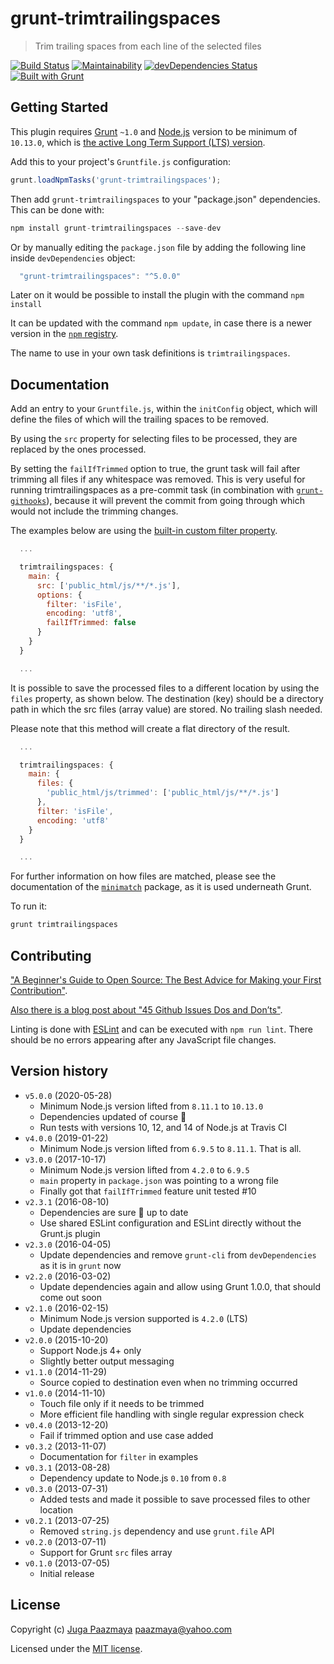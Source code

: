 # grunt-trimtrailingspaces

> Trim trailing spaces from each line of the selected files

[![Build Status](https://img.shields.io/travis/paazmaya/grunt-trimtrailingspaces.svg?style=flat-square)](https://travis-ci.org/paazmaya/grunt-trimtrailingspaces)
[![Maintainability](https://api.codeclimate.com/v1/badges/94ce97d2f05828f8ba0a/maintainability)](https://codeclimate.com/github/paazmaya/grunt-trimtrailingspaces/maintainability)
[![devDependencies Status](https://david-dm.org/paazmaya/grunt-trimtrailingspaces/dev-status.svg)](https://david-dm.org/paazmaya/grunt-trimtrailingspaces?type=dev)
[![Built with Grunt](http://img.shields.io/badge/Grunt-1.0-blue.svg?style=flat-square)](http://gruntjs.com/)


## Getting Started

This plugin requires [Grunt](http://gruntjs.com/) `~1.0` and [Node.js](https://nodejs.org/en/)
version to be minimum of `10.13.0`, which is [the active Long Term Support (LTS) version](https://github.com/nodejs/Release#release-schedule).

Add this to your project's `Gruntfile.js` configuration:

```js
grunt.loadNpmTasks('grunt-trimtrailingspaces');
```

Then add `grunt-trimtrailingspaces` to your "package.json" dependencies. This can be done with:

```js
npm install grunt-trimtrailingspaces --save-dev
```

Or by manually editing the `package.json` file by adding the following line inside `devDependencies` object:

```js
  "grunt-trimtrailingspaces": "^5.0.0"
```

Later on it would be possible to install the plugin with the command `npm install`

It can be updated with the command `npm update`, in case there is a newer version in the
[`npm` registry](https://www.npmjs.com/).

The name to use in your own task definitions is `trimtrailingspaces`.


## Documentation

Add an entry to your `Gruntfile.js`, within the `initConfig` object, which will define the
files of which will the trailing spaces to be removed.

By using the `src` property for selecting files to be processed, they are replaced by the ones processed.

By setting the `failIfTrimmed` option to true, the grunt task will fail after
trimming all files if any whitespace was removed.  This is very useful for
running trimtrailingspaces as a pre-commit task (in combination with
[`grunt-githooks`](https://github.com/rhumaric/grunt-githooks)), because it will
prevent the commit from going through which would not include the trimming
changes.

The examples below are using the [built-in custom filter property](http://gruntjs.com/configuring-tasks#custom-filter-function).

```js
  ...

  trimtrailingspaces: {
    main: {
      src: ['public_html/js/**/*.js'],
      options: {
        filter: 'isFile',
        encoding: 'utf8',
        failIfTrimmed: false
      }
    }
  }

  ...
```

It is possible to save the processed files to a different location by using the `files` property, as shown below.
The destination (key) should be a directory path in which the src files (array value) are stored.
No trailing slash needed.

Please note that this method will create a flat directory of the result.

```js
  ...

  trimtrailingspaces: {
    main: {
      files: {
        'public_html/js/trimmed': ['public_html/js/**/*.js']
      },
      filter: 'isFile',
      encoding: 'utf8'
    }
  }

  ...
```

For further information on how files are matched, please see the
documentation of the [`minimatch`](https://github.com/isaacs/minimatch) package,
as it is used underneath Grunt.

To run it:

```js
grunt trimtrailingspaces
```

## Contributing

["A Beginner's Guide to Open Source: The Best Advice for Making your First Contribution"](http://www.erikaheidi.com/blog/a-beginners-guide-to-open-source-the-best-advice-for-making-your-first-contribution/).

[Also there is a blog post about "45 Github Issues Dos and Don’ts"](https://davidwalsh.name/45-github-issues-dos-donts).

Linting is done with [ESLint](http://eslint.org) and can be executed with `npm run lint`.
There should be no errors appearing after any JavaScript file changes.

## Version history

* `v5.0.0` (2020-05-28)
  - Minimum Node.js version lifted from `8.11.1` to `10.13.0`
  - Dependencies updated of course :tophat:
  - Run tests with versions 10, 12, and 14 of Node.js at Travis CI
* `v4.0.0` (2019-01-22)
  - Minimum Node.js version lifted from `6.9.5` to `8.11.1`. That is all.
* `v3.0.0` (2017-10-17)
  - Minimum Node.js version lifted from `4.2.0` to `6.9.5`
  - `main` property in `package.json` was pointing to a wrong file
  - Finally got that `failIfTrimmed` feature unit tested #10
* `v2.3.1` (2016-08-10)
  - Dependencies are sure :tophat: up to date
  - Use shared ESLint configuration and ESLint directly without the Grunt.js plugin
* `v2.3.0` (2016-04-05)
  - Update dependencies and remove `grunt-cli` from `devDependencies` as it is in `grunt` now
* `v2.2.0` (2016-03-02)
  - Update dependencies again and allow using Grunt 1.0.0, that should come out soon
* `v2.1.0` (2016-02-15)
  - Minimum Node.js version supported is `4.2.0` (LTS)
  - Update dependencies
* `v2.0.0` (2015-10-20)
  - Support Node.js 4+ only
  - Slightly better output messaging
* `v1.1.0` (2014-11-29)
  - Source copied to destination even when no trimming occurred
* `v1.0.0` (2014-11-10)
  - Touch file only if it needs to be trimmed
  - More efficient file handling with single regular expression check
* `v0.4.0` (2013-12-20)
  - Fail if trimmed option and use case added
* `v0.3.2` (2013-11-07)
  - Documentation for `filter` in examples
* `v0.3.1` (2013-08-28)
  - Dependency update to Node.js `0.10` from `0.8`
* `v0.3.0` (2013-07-31)
  - Added tests and made it possible to save processed files to other location
* `v0.2.1` (2013-07-25)
  - Removed `string.js` dependency and use `grunt.file` API
* `v0.2.0` (2013-07-11)
  - Support for Grunt `src` files array
* `v0.1.0` (2013-07-05)
  - Initial release

## License

Copyright (c) [Juga Paazmaya](https://paazmaya.fi) <paazmaya@yahoo.com>

Licensed under the [MIT license](LICENSE).
